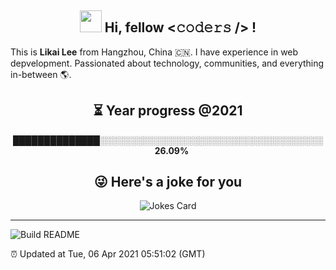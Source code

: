 <h2 align="center"><strong><img src="https://media.giphy.com/media/hvRJCLFzcasrR4ia7z/giphy.gif" width="35px"> Hi, fellow <𝚌𝚘𝚍𝚎𝚛𝚜 /> !</strong></h2>
<p>
  This is <strong>Likai Lee</strong> from Hangzhou, China 🇨🇳. I have experience in web depvelopment.  Passionated about technology, communities, and everything in-between 🌎.
</p>

<h2 align="center"><strong>⏳ Year progress @<!--START_SECTION:cur-year-->2021<!--END_SECTION:cur-year--></strong></h2>
<p align="center">
    <!--START_SECTION:year-progress-bar-->██████████████░░░░░░░░░░░░░░░░░░░░░░░░░░░░░░░░░░░░<!--END_SECTION:year-progress-bar-->
    &nbsp;&nbsp;
    <b><!--START_SECTION:year-progress-percent-->26.09<!--END_SECTION:year-progress-percent-->%</b>
</p>

<!-- <h2 align="center"><strong>✨ My followers</strong></h2> -->
<!--START_SECTION:top-followers-->
<!--END_SECTION:top-followers-->
<h2 align="center"><strong>😜 Here's a joke for you</strong></h2>
<p align="center">
  <img src="https://readme-jokes.vercel.app/api?theme=vue" alt="Jokes Card" />
</p>

---

<a href="https://github.com/LikaiLee"><img src="https://github.com/LikaiLee/LikaiLee/workflows/Build%20README/badge.svg" alt="Build README" align="left" /></a><br />
<p align="left">⏰ Updated at <!--START_SECTION:update-time-->Tue, 06 Apr 2021 05:51:02 (GMT)<!--END_SECTION:update-time--></p>
